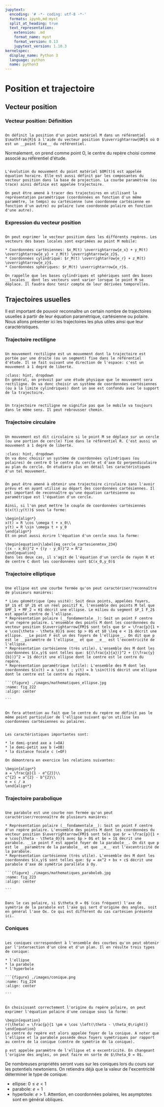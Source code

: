 ```yaml
---
jupytext:
  encoding: '# -*- coding: utf-8 -*-'
  formats: ipynb,md:myst
  split_at_heading: true
  text_representation:
    extension: .md
    format_name: myst
    format_version: 0.13
    jupytext_version: 1.10.3
kernelspec:
  display_name: Python 3
  language: python
  name: python3
---
```

# Position et trajectoire

## Vecteur position

### Vecteur position: Définition

````{important} __Définition : Vecteur position__

On définit la position d'un point matériel M dans un référentiel $\mathfrak{R}$ à l'aide du vecteur position $\overrightarrow{OM}$ où O est un __point fixe__ du référentiel.

````


Normalement, on prend comme point O, le centre du repère choisi comme associé au référentiel d'étude.


````{important} __Définition : Equation horaire et trajectoire__

L'évolution du mouvement du point matériel $OM(t)$ est appelée équation horaire. Elle est aussi définit par les composantes du vecteur position dans la base de projection. La courbe paramètrée (ou trace) ainsi définie est appelée trajectoire.

On peut être amené à tracer des trajectoires en utilisant la représentation paramétrique (coordonnées en fonction d'un même paramètre, le temps) ou cartésienne (une coordonnée cartésienne en fonction d'un autre) ou polaire (une coordonnée polaire en fonction d'une autre).

````

### Expression du vecteur position

````{important} __Fondamental : Expressions__

On peut exprimer le vecteur position dans les différents repères. Les vecteurs des bases locales sont exprimées au point M mobile:

* Coordonnées cartésiennes: $x_M(t) \overrightarrow{e_x} + y_M(t) \overrightarrow{e_y} + z_M(t) \overrightarrow{e_z}$.
* Coordonnées cylindrique: $r_M(t) \overrightarrow{e_r} + z_M(t) \overrightarrow{e_z}$.
* Coordonnées sphériques: $r_M(t) \overrightarrow{e_r}$.
````

````{attention}
On rappelle que les bases cylindriques et sphériques sont des bases __locales__ dont les vecteurs vont varier lorsque le point M se déplace. Il faudra donc tenir compte de leur dérivées temporelles.

````

## Trajectoires usuelles

Il est important de pouvoir reconnaître un certain nombre de trajectoires usuelles à partir de leur équation paramétrique, cartésienne ou polaire. Nous allons présenter ici les trajectoires les plus utiles ainsi que leur caractéristiques.


### Trajectoire rectiligne

````{important} __Définition : Mouvement rectiligne__

Un mouvement rectiligne est un mouvement dont la trajectoire est portée par une droite (ou un segment) fixe dans le référentiel d'étude. Il se fait suivant une direction de l'espace: c'est un mouvement à 1 degré de liberté.

````

````{admonition} Choix du système de coordonnées
:class: hint, dropdown
En général, on prévoit par une étude physique que le mouvement sera rectiligne. On va donc choisir un système de coordonnées cartésiennes (ou à la limite cylindriques) dont un axe est confondu avec le support de la trajectoire.
````

````{attention}

Un trajectoire rectiligne ne signifie pas que le mobile va toujours dans le même sens. Il peut rebrousser chemin.

````

### Trajectoire circulaire

````{important} __Définition : Mouvement circulaire__

Un mouvement est dit circulaire si le point M se déplace sur un cercle (ou une portion de cercle) fixe dans le référentiel R. C'est aussi un mouvement à 1 degré de liberté.

````

````{admonition} Choix du système de coordonnées
:class: hint, dropdown
On va donc choisir un système de coordonnées cylindriques (ou polaires) de centre O le centre du cercle et d'axe Oz perpendiculaire au plan du cercle. On étudiera plus en détail les caractéristiques d'un tel mouvement.
````

````{important} __Fondamental : Equation cartésienne et paramétrique__

On peut être amené à obtenir une trajectoire circulaire sans l'avoir prévu et en ayant utilisé au départ des coordonnées cartésiennes. Il est important de reconnaître qu'une équation cartésienne ou paramétrique est l'équation d'un cercle.

Ainsi, si l'on peut mettre le couple de coordonnées cartésiennes $(x(t);y(t))$ sous la forme:

\begin{align*}
x(t) = R \cos \omega t + x_0\\
y(t) = R \sin \omega t + y_0
\end{align*}
Et on peut aussi écrire l'équation d'un cercle sous la forme:

\begin{equation}\label{eq_cercle_cartesienmtex_234}
{(x - x_0)}^2 + {(y - y_0)}^2 = R^2
\end{equation}
Dans les deux cas, il s'agit de l'équation d'un cercle de rayon R et de centre C dont les coordonnées sont $C(x_0,y_0)$
````

### Trajectoire elliptique

````{important} __Définition : Ellipse__

Une ellipse est une courbe fermée qu'on peut caractériser/reconnaître de plusieurs manières:

* Lieu géométrique (peu usité): Soit deux points, appelées foyers, $F_1$ et $F_2$ et un réel positif K, l'ensemble des points M tel que $MF_1 + MF_2 = K$ décrit une ellipse. Le milieu du segment $F_1 F_2$ est appelé centre de l'ellipse.
* Représentation polaire (__fondamentale__): Soit un point F centre d'un repère polaire. L'ensemble des points M dont les coordonnées du vecteur position $\overrightarrow{FM}$ sont tels que $r = \frac{p}{1 + e \cos{\theta - \theta_0}}$ avec $p > 0$ et $0 \leq e < 1$ décrit une ellipse. __Le point F est un des foyers de l'ellipse__. On dit que p est le __paramètre de l'ellipse__ et que __e__ est l'excentricité de l'ellipse.
* Représentation cartésienne (très utile). L'ensemble des M dont les coordonnées $(x,y)$ sont telles que: ${(\frac{x}{a})}^2 + {(\frac{y}{b})}^2 = 1$ décrit une ellipse dont le centre est le centre du repère.
* Représentation paramétrique (utile): L'ensemble des M dont les coordonnées $(x(t) = a \cos t ; y(t) = b \sin(t))$ décrit une ellipse dont le centre est le centre du repère.

```{figure} ./images/mathematiques_ellipse.jpg
:name: fig_222
:align: center

```

````

````{attention}

On fera attention au fait que le centre du repère ne définit pas le même point particulier de l'ellipse suivant qu'on utilise les coordonnées cartésiennes ou polaires.

````

````{important} __Fondamental : Caractéristiques d'une ellipse.__

Les caractéristiques importantes sont:

* le demi-grand axe a (=OA)
* le demi-petit axe b (=OB)
* la distance focale c (=OF)

On démontrera en exercice les relations suivantes:

\begin{align*}
a = \frac{p}{1 - e^{2}}\\
c^{2} = a^{2} - b^{2}\\
e = c / a
\end{align*}
````
### Trajectoire parabolique

````{important} __Définition : Parabole__

Une parabole est une courbe non fermée qu'on peut caractériser/reconnaître de plusieurs manières:

* Représentation polaire (__fondamentale__): Soit un point F centre d'un repère polaire. L'ensemble des points M dont les coordonnées du vecteur position $\overrightarrow{FM}$ sont tels que $r = \frac{p}{1 + e \cos{\theta - \theta_0}}$ avec $p > 0$ et $e = 1$ décrit une parabole. __Le point F est appelé foyer de la parabole__. On dit que p est le __paramètre de la parabole__ et que __e__ est l'excentricité de la parabole.
* Représentation cartésienne (très utile). L'ensemble des M dont les coordonnées $(x,y)$ sont telles que: $y = ax^2 + bx + c$ décrit une parabole d'axe de symétrie parallèle à Oy.

```{figure} ./images/mathematiques_paraboleb.jpg
:name: fig_223
:align: center

```

````

````{attention}

Dans le cas polaire, si $\theta_0 = 0$ (cas fréquent) l'axe de symétrie de la parabole est l'axe qui sert d'origine des angles, soit en général l'axe Ox. Ce qui est différent du cas cartésien présenté ici.

````

### Coniques

````{important} __Définition : Coniques__

Les coniques correspondent à l'ensemble des courbes qu'on peut obtenir par l'intersection d'un cône et d'un plan. Il en résulte trois types de conique:

* l'ellipse
* la parabole
* l'hyperbole

```{figure} ./images/conique.png
:name: fig_224
:align: center

```

````

````{important} __Fondamental : Equation polaire d'une conique__

En choisissant correctement l'origine du repère polaire, on peut exprimer l'équation polaire d'une conique sous la forme:

\begin{equation}
r(\theta) = \frac{p}{1 \pm e \cos \left(\theta - \theta_0\right)}
\end{equation}
Le centre du repère est alors appelée foyer de la conique. A noter que l'ellipse et la parabole possède deux foyers symétriques par rapport au centre de la conique (centre de symétrie de la conique).

p est appelée paramètre de l'ellipse et e excentricité. En changeant l'origine des angles, on peut faire en sorte de $\theta_0 = 0$.
````


De nombreuses propriétés seront vues sur les coniques lors du cours sur les potentiels newtoniens. On retiendra déjà que la valeur de l'excentricité déterminer le type de conique:

* ellipse: $0 \leq e < 1$
* parabole: $e = 1$
* hyperbole: $e > 1$. Attention, en coordonnées polaires, les asymptotes sont en général obliques.

